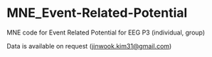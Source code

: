 # MNE_Event-Related-Potential

MNE code for Event Related Potential for EEG P3 (individual, group)


Data is available on request (jinwook.kim31@gmail.com)

